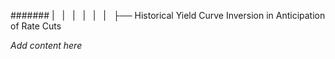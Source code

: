 ####### |   |   |   |   |   |   ├── Historical Yield Curve Inversion in Anticipation of Rate Cuts

*Add content here*
